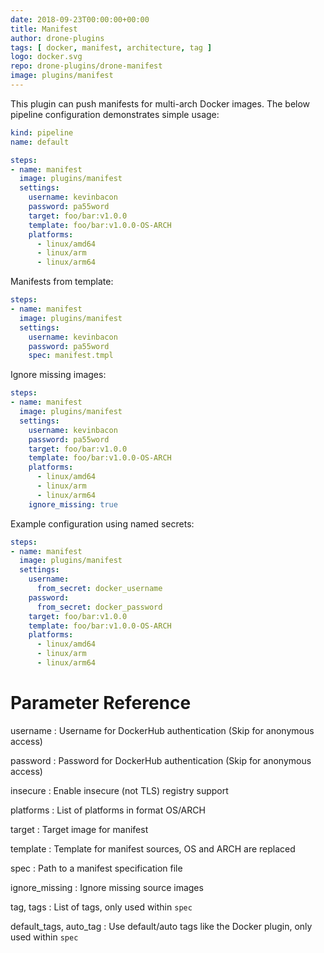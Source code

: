 ```yaml
---
date: 2018-09-23T00:00:00+00:00
title: Manifest
author: drone-plugins
tags: [ docker, manifest, architecture, tag ]
logo: docker.svg
repo: drone-plugins/drone-manifest
image: plugins/manifest
---
```


This plugin can push manifests for multi-arch Docker images. The below pipeline configuration demonstrates simple usage:

```yaml
kind: pipeline
name: default

steps:
- name: manifest
  image: plugins/manifest
  settings:
    username: kevinbacon
    password: pa55word
    target: foo/bar:v1.0.0
    template: foo/bar:v1.0.0-OS-ARCH
    platforms:
      - linux/amd64
      - linux/arm
      - linux/arm64
```

Manifests from template:

```yaml
steps:
- name: manifest
  image: plugins/manifest
  settings:
    username: kevinbacon
    password: pa55word
    spec: manifest.tmpl
```

Ignore missing images:

```yaml
steps:
- name: manifest
  image: plugins/manifest
  settings:
    username: kevinbacon
    password: pa55word
    target: foo/bar:v1.0.0
    template: foo/bar:v1.0.0-OS-ARCH
    platforms:
      - linux/amd64
      - linux/arm
      - linux/arm64
    ignore_missing: true
```

Example configuration using named secrets:

```yaml
steps:
- name: manifest
  image: plugins/manifest
  settings:
    username:
      from_secret: docker_username
    password:
      from_secret: docker_password
    target: foo/bar:v1.0.0
    template: foo/bar:v1.0.0-OS-ARCH
    platforms:
      - linux/amd64
      - linux/arm
      - linux/arm64
```

# Parameter Reference

username
: Username for DockerHub authentication (Skip for anonymous access)

password
: Password for DockerHub authentication (Skip for anonymous access)

insecure
: Enable insecure (not TLS) registry support

platforms
: List of platforms in format OS/ARCH

target
: Target image for manifest

template
: Template for manifest sources, OS and ARCH are replaced

spec
: Path to a manifest specification file

ignore_missing
: Ignore missing source images

tag, tags
: List of tags, only used within `spec`

default_tags, auto_tag
: Use default/auto tags like the Docker plugin, only used within `spec`
